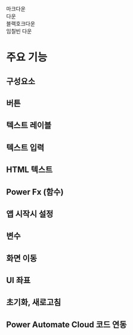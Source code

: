 
마크다운  
다운  
블랙호크다운  
임칠빈 다운  

# 주요 기능

## 구성요소

## 버튼

## 텍스트 레이블

## 텍스트 입력

## HTML 텍스트

## Power Fx (함수)

## 앱 시작시 설정

## 변수

## 화면 이동

## UI 좌표

## 초기화, 새로고침

## Power Automate Cloud 코드 연동
